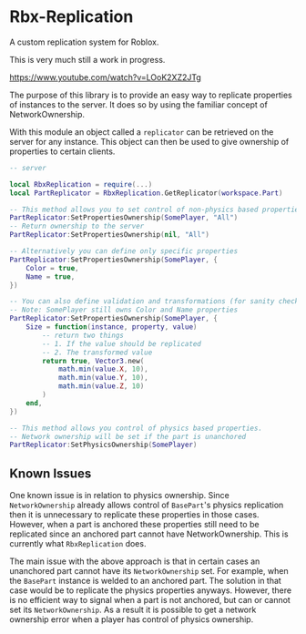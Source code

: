 # Rbx-Replication
A custom replication system for Roblox.

This is very much still a work in progress.

https://www.youtube.com/watch?v=LOoK2XZ2JTg

The purpose of this library is to provide an easy way to replicate properties of instances to the server. It does so by using the familiar concept of NetworkOwnership.

With this module an object called a `replicator` can be retrieved on the server for any instance. This object can then be used to give ownership of properties to certain clients.

```Lua
-- server

local RbxReplication = require(...)
local PartReplicator = RbxReplication.GetReplicator(workspace.Part)

-- This method allows you to set control of non-physics based properties
PartReplicator:SetPropertiesOwnership(SomePlayer, "All")
-- Return ownership to the server
PartReplicator:SetPropertiesOwnership(nil, "All")

-- Alternatively you can define only specific properties
PartReplicator:SetPropertiesOwnership(SomePlayer, {
	Color = true,
	Name = true,
})

-- You can also define validation and transformations (for sanity checks)
-- Note: SomePlayer still owns Color and Name properties
PartReplicator:SetPropertiesOwnership(SomePlayer, {
	Size = function(instance, property, value)
		-- return two things
		-- 1. If the value should be replicated
		-- 2. The transformed value
		return true, Vector3.new(
			math.min(value.X, 10),
			math.min(value.Y, 10),
			math.min(value.Z, 10)
		)
	end,
})

-- This method allows you control of physics based properties.
-- Network ownership will be set if the part is unanchored
PartReplicator:SetPhysicsOwnership(SomePlayer)
```

## Known Issues

One known issue is in relation to physics ownership. Since `NetworkOwnership` already allows control of `BasePart`'s physics replication then it is unnecessary to replicate these properties in those cases. However, when a part is anchored these properties still need to be replicated since an anchored part cannot have NetworkOwnership. This is currently what `RbxReplication` does.

The main issue with the above approach is that in certain cases an unanchored part cannot have its `NetworkOwnership` set. For example, when the `BasePart` instance is welded to an anchored part. The solution in that case would be to replicate the physics properties anyways. However, there is no efficient way to signal when a part is not anchored, but can or cannot set its `NetworkOwnership`. As a result it is possible to get a network ownership error when a player has control of physics ownership.